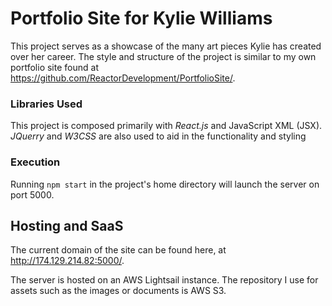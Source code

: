 # Portfolio Site for Kylie Williams

This project serves as a showcase of the many art pieces Kylie has created over her career.  The style and structure of the project is similar to my own portfolio site found at https://github.com/ReactorDevelopment/PortfolioSite/.

### Libraries Used

This project is composed primarily with *React.js* and JavaScript XML (JSX).
*JQuerry* and *W3CSS* are also used to aid in the functionality and styling

### Execution

Running `npm start` in the project's home directory will launch the server on port 5000.

## Hosting and SaaS

The current domain of the site can be found here, at http://174.129.214.82:5000/.

The server is hosted on an AWS Lightsail instance. The repository I use for assets such as the images or documents is AWS S3.